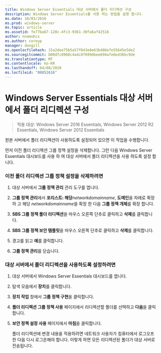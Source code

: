 ```yaml
---
title: Windows Server Essentials 대상 서버에서 폴더 리디렉션 구성
description: Windows Server Essentials를 사용 하는 방법을 설명 합니다.
ms.date: 10/03/2016
ms.prod: windows-server
ms.topic: article
ms.assetid: fe77ba67-128c-4fc3-9361-30fa6af42516
author: nnamuhcs
ms.author: coreyp
manager: dongill
ms.openlocfilehash: 15a2dee75b5a57f843e8e63b486efe55645e5de2
ms.sourcegitcommit: b00d7c8968c4adc8f699dbee694afe6ed36bc9de
ms.translationtype: MT
ms.contentlocale: ko-KR
ms.lasthandoff: 04/08/2020
ms.locfileid: "80852616"
---
```

# <a name="configure-folder-redirection-on-the-windows-server-essentials-destination-server"></a>Windows Server Essentials 대상 서버에서 폴더 리디렉션 구성

>적용 대상: Windows Server 2016 Essentials, Windows Server 2012 R2 Essentials, Windows Server 2012 Essentials

원본 서버에서 폴더 리디렉션이 사용하도록 설정되어 있으면 이 작업을 수행합니다.  
  
 먼저 이전 폴더 리디렉션 그룹 정책 설정을 삭제합니다. 그런 다음 Windows Server Essentials 대시보드를 사용 하 여 대상 서버에서 폴더 리디렉션을 사용 하도록 설정 합니다.  
  
### <a name="to-delete-the-old-folder-redirection-group-policy-setting"></a>이전 폴더 리디렉션 그룹 정책 설정을 삭제하려면  
  
1. 대상 서버에서 **그룹 정책 관리** 관리 도구를 엽니다.  
  
2. **그룹 정책 관리**에서 **포리스트: 해당**<em>networkdomainname</em>, **도메인**을 차례로 확장 하 고 해당 *networkdomainname*을 확장 한 다음 **그룹 정책 개체**를 확장 합니다.  
  
3. **SBS 그룹 정책 폴더 리디렉션**을 마우스 오른쪽 단추로 클릭하고 **삭제**를 클릭합니다.  
  
4. **SBS 그룹 정책 보안 템플릿**을 마우스 오른쪽 단추로 클릭하고 **삭제**를 클릭합니다.  
  
5. 경고를 읽고 **예**를 클릭합니다.  
  
6. **그룹 정책 관리**를 닫습니다.  
  
### <a name="to-enable-folder-redirection-on-the-destination-server"></a>대상 서버에서 폴더 리디렉션을 사용하도록 설정하려면  
  
1. 대상 서버에서 Windows Server Essentials 대시보드를 엽니다.  
  
2. 탐색 모음에서 **장치**를 클릭합니다.  
  
3. **장치 작업** 창에서 **그룹 정책 구현**을 클릭합니다.  
  
4. **폴더 리디렉션 그룹 정책 사용** 페이지에서 리디렉션할 폴더를 선택하고 **다음**을 클릭합니다.  
  
5. **보안 정책 설정 사용** 페이지에서 **마침**을 클릭합니다.  
  
   폴더 리디렉션에 변경 내용을 적용하려면 네트워크 사용자가 컴퓨터에서 로그오프한 다음 다시 로그온해야 합니다. 이렇게 하면 모든 리디렉션된 폴더가 대상 서버로 전송됩니다.
